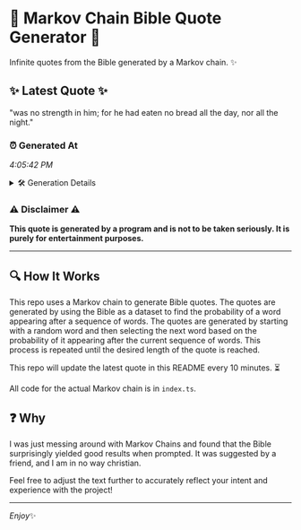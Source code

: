 # 📖 Markov Chain Bible Quote Generator 📖

Infinite quotes from the Bible generated by a Markov chain. ✨

## ✨ Latest Quote ✨
"was no strength in him; for he had eaten no bread all the day, nor all the night."

### ⏰ Generated At
*4:05:42 PM*

<details>
    <summary>🛠️ Generation Details</summary>
    <p>
        <strong>🌱 Seed:</strong> was<br>
        <strong>🔄 Iterations:</strong> 17<br>
        <strong>📜 Context History:</strong><br>[ was ]: no<br>[ was, no ]: strength<br>[ was, no, strength ]: in<br>[ was, no, strength, in ]: him;<br>[ was, no, strength, in, him; ]: for<br>[ was, no, strength, in, him;, for ]: he<br>[ no, strength, in, him;, for, he ]: had<br>[ strength, in, him;, for, he, had ]: eaten<br>[ in, him;, for, he, had, eaten ]: no<br>[ him;, for, he, had, eaten, no ]: bread<br>[ for, he, had, eaten, no, bread ]: all<br>[ he, had, eaten, no, bread, all ]: the<br>[ had, eaten, no, bread, all, the ]: day,<br>[ eaten, no, bread, all, the, day, ]: nor<br>[ no, bread, all, the, day,, nor ]: all<br>[ bread, all, the, day,, nor, all ]: the<br>[ all, the, day,, nor, all, the ]: night.<br>
    </p>
</details>

### ⚠️ Disclaimer ⚠️
**This quote is generated by a program and is not to be taken seriously. It is purely for entertainment purposes.**

---

## 🔍 How It Works

This repo uses a Markov chain to generate Bible quotes. The quotes are generated by using the Bible as a dataset to find the probability of a word appearing after a sequence of words. The quotes are generated by starting with a random word and then selecting the next word based on the probability of it appearing after the current sequence of words. This process is repeated until the desired length of the quote is reached.

This repo will update the latest quote in this README every 10 minutes. ⏳

All code for the actual Markov chain is in `index.ts`.

## ❓ Why

I was just messing around with Markov Chains and found that the Bible surprisingly yielded good results when prompted. 
It was suggested by a friend, and I am in no way christian.

Feel free to adjust the text further to accurately reflect your intent and experience with the project!

---

*Enjoy*✨
